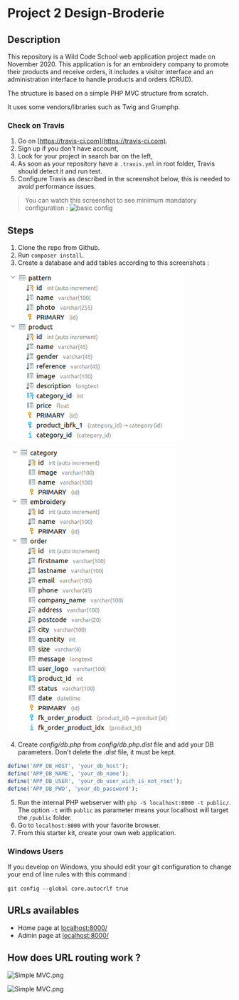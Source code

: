 # Project 2 Design-Broderie

## Description

This repository is a Wild Code School web application project made on November 2020. This application is for an embroidery company to promote their products and receive orders, it includes a visitor interface and an administration interface to handle products and orders (CRUD).

The structure is based on a simple PHP MVC structure from scratch.

It uses some vendors/libraries such as Twig and Grumphp.


### Check on Travis

1. Go on [https://travis-ci.com](https://travis-ci.com).
2. Sign up if you don't have account,
3. Look for your project in search bar on the left,
4. As soon as your repository have a `.travis.yml` in root folder, Travis should detect it and run test.
5. Configure Travis as described in the screenshot below, this is needed to avoid performance issues.

> You can watch this screenshot to see minimum mandatory configuration : ![basic config](http://images.innoveduc.fr/symfony4/travis-config.png)


## Steps

1. Clone the repo from Github.
2. Run `composer install`.
3. Create a database and add tables according to this screenshots : 

![DTB screenshot](https://github.com/BarbaraGonthier/Project-2-DesignBroderie/blob/dev/public/assets/images/pattern_product.png)

![DTB screenshot](https://github.com/BarbaraGonthier/Project-2-DesignBroderie/blob/dev/public/assets/images/category_embroidery_order.png)

4. Create *config/db.php* from *config/db.php.dist* file and add your DB parameters. Don't delete the *.dist* file, it must be kept.
```php
define('APP_DB_HOST', 'your_db_host');
define('APP_DB_NAME', 'your_db_name');
define('APP_DB_USER', 'your_db_user_wich_is_not_root');
define('APP_DB_PWD', 'your_db_password');
```
5. Run the internal PHP webserver with `php -S localhost:8000 -t public/`. The option `-t` with `public` as parameter means your localhost will target the `/public` folder.
6. Go to `localhost:8000` with your favorite browser.
7. From this starter kit, create your own web application.

### Windows Users

If you develop on Windows, you should edit your git configuration to change your end of line rules with this command :

`git config --global core.autocrlf true`

## URLs availables

* Home page at [localhost:8000/](localhost:8000/)
* Admin page at [localhost:8000/](localhost:8000/admin/index)

## How does URL routing work ?

![Simple MVC.png](https://raw.githubusercontent.com/WildCodeSchool/simple-mvc/master/Simple%20-%20MVC.png)

![Simple MVC.png](https://raw.githubusercontent.com/WildCodeSchool/simple-mvc/master/Simple%20-%20MVC.png)
